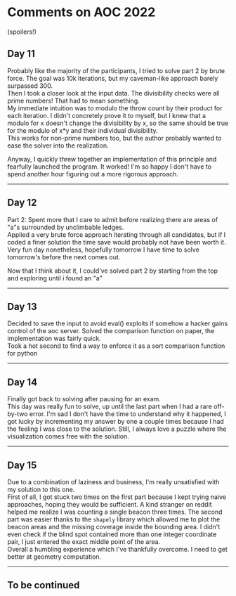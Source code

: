 # Comments on AOC 2022

(spoilers!)  

## Day 11
Probably like the majority of the participants, 
I tried to solve part 2 by brute force. The goal was 10k 
iterations, but my caveman-like approach barely 
surpassed 300.  
Then I took a closer look at the input data. The 
divisibility checks were all prime numbers! 
That had to mean something.  
My immediate intuition was to modulo the throw count 
by their product for each iteration. I didn't concretely 
prove it to myself, but I knew that a modulo for x 
doesn't change the divisibility by x, so the same should 
be true for the modulo of x\*y and their individual divisibility.  
This works for non-prime numbers too, but the author probably 
wanted to ease the solver into the realization.

Anyway, I quickly threw together an implementation of this 
principle and fearfully launched the program. 
It worked! I'm so happy I don't have to spend another hour 
figuring out a more rigorous approach.

---

## Day 12
Part 2: 
Spent more that I care to admit before realizing there are 
areas of "a"s surrounded by unclimbable ledges.  
Applied a very brute force approach iterating through all 
candidates, but if I coded a finer solution the time save 
would probably not have been worth it.  
Very fun day nonetheless, hopefully tomorrow I have time 
to solve tomorrow's before the next comes out.

Now that I think about it, I could've solved part 2 
by starting from the top and exploring until i found an "a"

---

## Day 13
Decided to save the input to avoid eval() exploits if 
somehow a hacker gains control of the aoc server. Solved the 
comparison function on paper, the implementation was fairly quick.  
Took a hot second to find a way to enforce it as a sort comparison 
function for python

---

## Day 14
Finally got back to solving after pausing for an exam.  
This day was really fun to solve, up until the last part when I had a 
rare off-by-two error. I'm sad I don't have the time to understand why it happened, 
I got lucky by incrementing my answer by one a couple times because I had the feeling I 
was close to the solution. Still, I always love a puzzle where the visualization comes 
free with the solution.

---

## Day 15
Due to a combination of laziness and business, I'm really 
unsatisfied with my solution to this one.  
First of all, I got stuck two times on the first part because 
I kept trying naive approaches, hoping they would be sufficient. 
A kind stranger on reddit helped me realize I was counting a 
single beacon three times. The second part was easier thanks to 
the `shapely` library which allowed me to plot the beacon areas and 
the missing coverage inside the bounding area. I didn't even check if 
the blind spot contained more than one integer coordinate pair, I 
just entered the exact middle point of the area.  
Overall a humbling experience which I've thankfully overcome. 
I need to get better at geometry computation.

---

## To be continued
